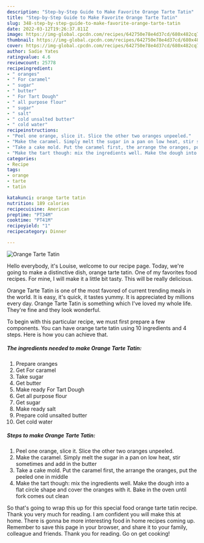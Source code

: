 ```yaml
---
description: "Step-by-Step Guide to Make Favorite Orange Tarte Tatin"
title: "Step-by-Step Guide to Make Favorite Orange Tarte Tatin"
slug: 348-step-by-step-guide-to-make-favorite-orange-tarte-tatin
date: 2022-03-12T19:26:37.811Z
image: https://img-global.cpcdn.com/recipes/642750e78e4d37cd/680x482cq70/orange-tarte-tatin-recipe-main-photo.jpg
thumbnail: https://img-global.cpcdn.com/recipes/642750e78e4d37cd/680x482cq70/orange-tarte-tatin-recipe-main-photo.jpg
cover: https://img-global.cpcdn.com/recipes/642750e78e4d37cd/680x482cq70/orange-tarte-tatin-recipe-main-photo.jpg
author: Sadie Yates
ratingvalue: 4.6
reviewcount: 25778
recipeingredient:
- " oranges"
- " For caramel"
- " sugar"
- " butter"
- " For Tart Dough"
- " all purpose flour"
- " sugar"
- " salt"
- " cold unsalted butter"
- " cold water"
recipeinstructions:
- "Peel one orange, slice it. Slice the other two oranges unpeeled."
- "Make the caramel. Simply melt the sugar in a pan on low heat, stir sometimes and add in the butter"
- "Take a cake mold. Put the caramel first, the arrange the oranges, put the peeled one in middle"
- "Make the tart though: mix the ingredients well. Make the dough into a flat circle shape and cover the oranges with it. Bake in the oven until fork comes out clean"
categories:
- Recipe
tags:
- orange
- tarte
- tatin

katakunci: orange tarte tatin 
nutrition: 189 calories
recipecuisine: American
preptime: "PT34M"
cooktime: "PT41M"
recipeyield: "1"
recipecategory: Dinner

---
```



![Orange Tarte Tatin](https://img-global.cpcdn.com/recipes/642750e78e4d37cd/680x482cq70/orange-tarte-tatin-recipe-main-photo.jpg)

Hello everybody, it's Louise, welcome to our recipe page. Today, we're going to make a distinctive dish, orange tarte tatin. One of my favorites food recipes. For mine, I will make it a little bit tasty. This will be really delicious.



Orange Tarte Tatin is one of the most favored of current trending meals in the world. It is easy, it's quick, it tastes yummy. It is appreciated by millions every day. Orange Tarte Tatin is something which I've loved my whole life. They're fine and they look wonderful.


To begin with this particular recipe, we must first prepare a few components. You can have orange tarte tatin using 10 ingredients and 4 steps. Here is how you can achieve that.

<!--inarticleads1-->

##### The ingredients needed to make Orange Tarte Tatin:

1. Prepare  oranges
1. Get  For caramel
1. Take  sugar
1. Get  butter
1. Make ready  For Tart Dough
1. Get  all purpose flour
1. Get  sugar
1. Make ready  salt
1. Prepare  cold unsalted butter
1. Get  cold water




<!--inarticleads2-->

##### Steps to make Orange Tarte Tatin:

1. Peel one orange, slice it. Slice the other two oranges unpeeled.
1. Make the caramel. Simply melt the sugar in a pan on low heat, stir sometimes and add in the butter
1. Take a cake mold. Put the caramel first, the arrange the oranges, put the peeled one in middle
1. Make the tart though: mix the ingredients well. Make the dough into a flat circle shape and cover the oranges with it. Bake in the oven until fork comes out clean




So that's going to wrap this up for this special food orange tarte tatin recipe. Thank you very much for reading. I am confident you will make this at home. There is gonna be more interesting food in home recipes coming up. Remember to save this page in your browser, and share it to your family, colleague and friends. Thank you for reading. Go on get cooking!
